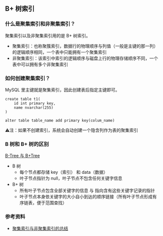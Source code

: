 ## B+ 树索引

### 什么是聚集索引和非聚集索引？

聚集索引以及非聚集索引用的是 B+ 树索引。

- 聚集索引：也称聚簇索引，数据行的物理顺序与列值（一般是主键的那一列）的逻辑顺序相同，一个表中只能拥有一个聚集索引
- 非聚集索引：该索引中索引的逻辑顺序与磁盘上行的物理存储顺序不同，一个表中可以拥有多个非聚集索引

### 如何创建聚集索引？

MySQL 里主键就是聚集索引，因此创建表后指定主键即可。

```mysql
create table t1(
    id int primary key,
    name nvarchar(255)
)

alter table table_name add primary key(colum_name)
```

⚠️注：如果不创建索引，系统会自动创建一个隐含列作为表的聚集索引

### B 树和 B+ 树的区别

[B-Tree 与 B+Tree](http://jalan.space/2019/01/05/2019/b-tree-and-b-plus-tree/)

- B 树
    - 每个节点都存储 key（索引） 和 data（数据）
    - 叶子节点指针为 null，叶子节点不包含任何关键字信息
- B+ 树
    - 所有叶子节点包含全部关键字的信息 与 指向含有这些关键字记录的指针
    - 叶子节点本身依关键字的大小自小到达的顺序链接（所有叶子节点形成有序链表，便于范围查找）

### 参考资料

- [聚集索引与非聚集索引的总结](https://www.cnblogs.com/s-b-b/p/8334593.html)